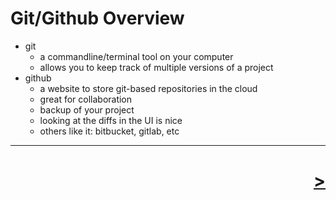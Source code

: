 # Git/Github Overview

- git
  - a commandline/terminal tool on your computer
  - allows you to keep track of multiple versions of a project
- github
  - a website to store git-based repositories in the cloud
  - great for collaboration
  - backup of your project
  - looking at the diffs in the UI is nice
  - others like it: bitbucket, gitlab, etc

---

<h1 style='text-align: right;'> <a href="./3.md">></a> </h1>
